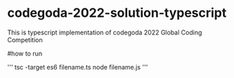 # codegoda-2022-solution-typescript
This is typescript implementation of codegoda 2022 Global Coding Competition

#how to run

'''
tsc -target es6 filename.ts
node filename.js
'''

